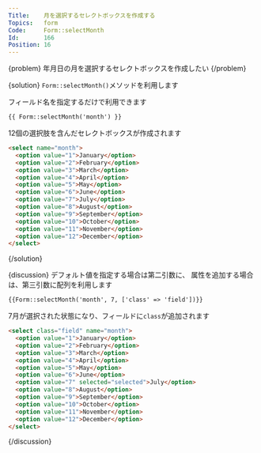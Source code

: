 ```yaml
---
Title:    月を選択するセレクトボックスを作成する
Topics:   form
Code:     Form::selectMonth
Id:       166
Position: 16
---
```


{problem}
年月日の月を選択するセレクトボックスを作成したい
{/problem}

{solution}
`Form::selectMonth()`メソッドを利用します

フィールド名を指定するだけで利用できます

```html
{{ Form::selectMonth('month') }}
```

12個の選択肢を含んだセレクトボックスが作成されます

```html
<select name="month">
  <option value="1">January</option>
  <option value="2">February</option>
  <option value="3">March</option>
  <option value="4">April</option>
  <option value="5">May</option>
  <option value="6">June</option>
  <option value="7">July</option>
  <option value="8">August</option>
  <option value="9">September</option>
  <option value="10">October</option>
  <option value="11">November</option>
  <option value="12">December</option>
</select>
```
{/solution}

{discussion}
デフォルト値を指定する場合は第二引数に、
属性を追加する場合は、第三引数に配列を利用します

```html
{{Form::selectMonth('month', 7, ['class' => 'field'])}}
```

7月が選択された状態になり、フィールドに`class`が追加されます

```html
<select class="field" name="month">
  <option value="1">January</option>
  <option value="2">February</option>
  <option value="3">March</option>
  <option value="4">April</option>
  <option value="5">May</option>
  <option value="6">June</option>
  <option value="7" selected="selected">July</option>
  <option value="8">August</option>
  <option value="9">September</option>
  <option value="10">October</option>
  <option value="11">November</option>
  <option value="12">December</option>
</select>
```
{/discussion}
